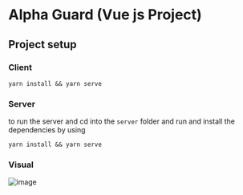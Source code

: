 # Alpha Guard (Vue js Project)

## Project setup

### Client
```
yarn install && yarn serve
```


### Server
to run the server and cd into the  `server` folder and run and install the dependencies by using

```
yarn install && yarn serve
```



### Visual
![image](https://github.com/KingsleyEze/alpha-guard/assets/20340730/1a7dedd1-91a8-40f9-b961-1ac783e05aba)

